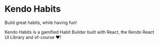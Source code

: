 # Kendo Habits

Build great habits, while having fun!

Kendo Habits is a gamified Habit Builder built with React, the Kendo React UI Library and of-course ❤️!
